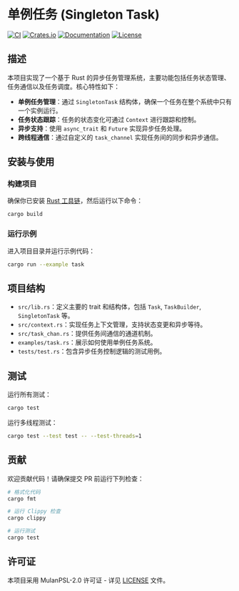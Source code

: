 # 单例任务 (Singleton Task)

[![CI](https://github.com/ZR233/singleton-task/workflows/CI/badge.svg)](https://github.com/ZR233/singleton-task/actions)
[![Crates.io](https://img.shields.io/crates/v/singleton-task.svg)](https://crates.io/crates/singleton-task)
[![Documentation](https://docs.rs/singleton-task/badge.svg)](https://docs.rs/singleton-task)
[![License](https://img.shields.io/badge/license-MulanPSL--2.0-blue.svg)](LICENSE)

## 描述

本项目实现了一个基于 Rust 的异步任务管理系统，主要功能包括任务状态管理、任务通信以及任务调度。核心特性如下：

- **单例任务管理**：通过 `SingletonTask` 结构体，确保一个任务在整个系统中只有一个实例运行。
- **任务状态跟踪**：任务的状态变化可通过 `Context` 进行跟踪和控制。
- **异步支持**：使用 `async_trait` 和 `Future` 实现异步任务处理。
- **跨线程通信**：通过自定义的 `task_channel` 实现任务间的同步和异步通信。

## 安装与使用

### 构建项目

确保你已安装 [Rust 工具链](https://www.rust-lang.org/tools/install)，然后运行以下命令：

```bash
cargo build
```

### 运行示例

进入项目目录并运行示例代码：

```bash
cargo run --example task
```

## 项目结构

- `src/lib.rs`：定义主要的 trait 和结构体，包括 `Task`, `TaskBuilder`, `SingletonTask` 等。
- `src/context.rs`：实现任务上下文管理，支持状态变更和异步等待。
- `src/task_chan.rs`：提供任务间通信的通道机制。
- `examples/task.rs`：展示如何使用单例任务系统。
- `tests/test.rs`：包含异步任务控制逻辑的测试用例。

## 测试

运行所有测试：

```bash
cargo test
```

运行多线程测试：

```bash
cargo test --test test -- --test-threads=1
```

## 贡献

欢迎贡献代码！请确保提交 PR 前运行下列检查：

```bash
# 格式化代码
cargo fmt

# 运行 Clippy 检查
cargo clippy

# 运行测试
cargo test
```

## 许可证

本项目采用 MulanPSL-2.0 许可证 - 详见 [LICENSE](LICENSE) 文件。
